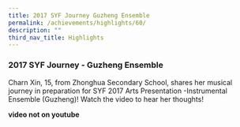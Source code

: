 ```yaml
---
title: 2017 SYF Journey Guzheng Ensemble
permalink: /achievements/highlights/60/
description: ""
third_nav_title: Highlights
---
```

### **2017 SYF Journey - Guzheng Ensemble**
Charn Xin, 15, from Zhonghua Secondary School, shares her musical journey in preparation for SYF 2017 Arts Presentation -Instrumental Ensemble (Guzheng)! Watch the video to hear her thoughts!

**video not on youtube**